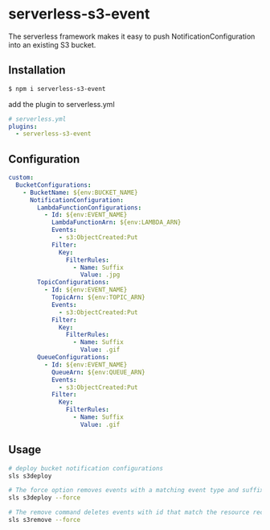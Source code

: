 # serverless-s3-event
The serverless framework makes it easy to push NotificationConfiguration into an existing S3 bucket.


## Installation
```bash
$ npm i serverless-s3-event
```

add the plugin to serverless.yml
```yaml
# serverless.yml
plugins:
  - serverless-s3-event
```

## Configuration

```yaml
custom:
  BucketConfigurations:
    - BucketName: ${env:BUCKET_NAME}
      NotificationConfiguration:
        LambdaFunctionConfigurations:
          - Id: ${env:EVENT_NAME}
            LambdaFunctionArn: ${env:LAMBDA_ARN}
            Events:
              - s3:ObjectCreated:Put
            Filter:
              Key:
                FilterRules:
                  - Name: Suffix
                    Value: .jpg
        TopicConfigurations:
          - Id: ${env:EVENT_NAME}
            TopicArn: ${env:TOPIC_ARN}
            Events:
              - s3:ObjectCreated:Put
            Filter:
              Key:
                FilterRules:
                  - Name: Suffix
                    Value: .gif
        QueueConfigurations:
          - Id: ${env:EVENT_NAME}
            QueueArn: ${env:QUEUE_ARN}
            Events:
              - s3:ObjectCreated:Put
            Filter:
              Key:
                FilterRules:
                  - Name: Suffix
                    Value: .gif
```

## Usage

```bash
# deploy bucket notification configurations
sls s3deploy 
```
```bash
# The force option removes events with a matching event type and suffix. (prefix not supported)
sls s3deploy --force
```
```bash
# The remove command deletes events with id that match the resource recorded in the custom in serverless.yaml
sls s3remove --force
```
